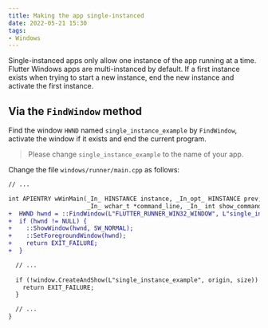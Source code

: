 ```yaml
---
title: Making the app single-instanced
date: 2022-05-21 15:30
tags:
- Windows
---
```


Single-instanced apps only allow one instance of the app running at a time. Flutter Windows apps are multi-instanced by default. If a first instance exists when trying to start a new instance, end the new instance and activate the first instance.

## Via the `FindWindow` method

Find the window `HWND` named `single_instance_example` by `FindWindow`, activate the window if it exists and end the current program.

> Please change `single_instance_example` to the name of your app.


Change the file `windows/runner/main.cpp` as follows:

```diff
// ...

int APIENTRY wWinMain(_In_ HINSTANCE instance, _In_opt_ HINSTANCE prev,
                      _In_ wchar_t *command_line, _In_ int show_command) {
+  HWND hwnd = ::FindWindow(L"FLUTTER_RUNNER_WIN32_WINDOW", L"single_instance_example");
+  if (hwnd != NULL) {
+    ::ShowWindow(hwnd, SW_NORMAL);
+    ::SetForegroundWindow(hwnd);
+    return EXIT_FAILURE;
+  }

  // ...
  
  if (!window.CreateAndShow(L"single_instance_example", origin, size)) {
    return EXIT_FAILURE;
  }

  // ...
}
```
